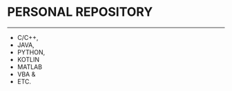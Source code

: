 # PERSONAL REPOSITORY

----------------------

- C/C++,
- JAVA,
- PYTHON,
- KOTLIN
- MATLAB
- VBA &
- ETC.

